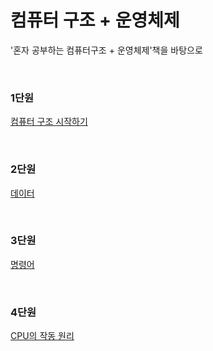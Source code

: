 # 컴퓨터 구조 + 운영체제
'혼자 공부하는 컴퓨터구조 + 운영체제'책을 바탕으로

<br>

### 1단원
[컴퓨터 구조 시작하기](./%EC%BB%B4%ED%93%A8%ED%84%B0%20%EA%B5%AC%EC%A1%B0%20and%20%EC%9A%B4%EC%98%81%EC%B2%B4%EC%A0%9C/Unit_1.md)

<br>

### 2단원
[데이터](./%EC%BB%B4%ED%93%A8%ED%84%B0%20%EA%B5%AC%EC%A1%B0%20and%20%EC%9A%B4%EC%98%81%EC%B2%B4%EC%A0%9C/Unit_2.md)

<br>

### 3단원
[명령어](./컴퓨터%20구조%20and%20운영체제/Unit_3.md)

<br>

### 4단원
[CPU의 작동 원리](./컴퓨터%20구조%20and%20운영체제/Unit_4.md)